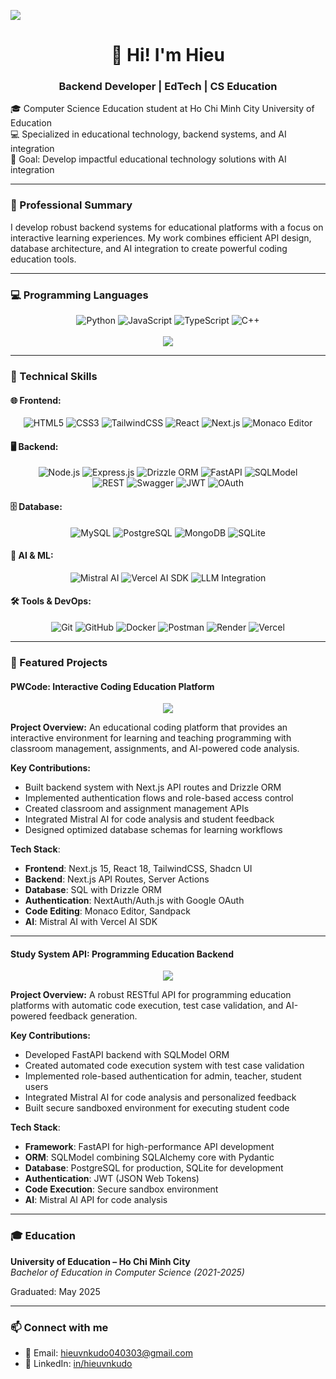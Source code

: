 ![](https://komarev.com/ghpvc/?username=hieuvnkudo&color=green)

<div align="center">
  <h1 align="center">👋 Hi! I'm Hieu</h1>
  <h3>Backend Developer | EdTech | CS Education</h3>
</div>

🎓 Computer Science Education student at Ho Chi Minh City University of Education
<br/>
💻 Specialized in educational technology, backend systems, and AI integration
<br/>
🚀 Goal: Develop impactful educational technology solutions with AI integration

---

### 💼 Professional Summary

I develop robust backend systems for educational platforms with a focus on interactive learning experiences. My work combines efficient API design, database architecture, and AI integration to create powerful coding education tools.

---

### 💻 Programming Languages

<div align="center">
<img src="https://img.shields.io/badge/Python-3776AB?style=flat&logo=python&logoColor=white" alt="Python" />
<img src="https://img.shields.io/badge/JavaScript-F7DF1E?style=flat&logo=javascript&logoColor=black" alt="JavaScript" />
<img src="https://img.shields.io/badge/TypeScript-3178C6?style=flat&logo=typescript&logoColor=white" alt="TypeScript" />
<img src="https://img.shields.io/badge/C++-00599C?style=flat&logo=c%2B%2B&logoColor=white" alt="C++" />
</div>
<br/>
<div align="center">
<img src="https://github-readme-stats.vercel.app/api/top-langs/?username=hieuvnkudo&layout=compact"/>
</div>

---

### 🧠 Technical Skills

#### 🌐 Frontend:
<div align="center">
<img src="https://img.shields.io/badge/HTML5-E34F26?style=flat&logo=html5&logoColor=white" alt="HTML5" />
<img src="https://img.shields.io/badge/CSS3-1572B6?style=flat&logo=css3&logoColor=white" alt="CSS3" />
<img src="https://img.shields.io/badge/Tailwind_CSS-06B6D4?style=flat&logo=tailwind-css&logoColor=white" alt="TailwindCSS" />
<img src="https://img.shields.io/badge/React-20232A?style=flat&logo=react&logoColor=61DAFB" alt="React" />
<img src="https://img.shields.io/badge/Next.js-000000?style=flat&logo=next.js&logoColor=white" alt="Next.js" />
<img src="https://img.shields.io/badge/Monaco_Editor-0078D7?style=flat&logoColor=white" alt="Monaco Editor" />
</div>

#### 🖥 Backend:
<div align="center">
<img src="https://img.shields.io/badge/Node.js-339933?style=flat&logo=nodedotjs&logoColor=white" alt="Node.js" />
<img src="https://img.shields.io/badge/Express.js-000000?style=flat&logo=express&logoColor=white" alt="Express.js" />
<img src="https://img.shields.io/badge/Drizzle%20ORM-000000?style=flat&logoColor=white" alt="Drizzle ORM" />
<img src="https://img.shields.io/badge/FastAPI-009688?style=flat&logo=fastapi&logoColor=white" alt="FastAPI" />
<img src="https://img.shields.io/badge/SQLModel-10B981?style=flat&logoColor=white" alt="SQLModel" />
</div>

<div align="center">
<img src="https://img.shields.io/badge/REST_API-02569B?style=flat&logoColor=white" alt="REST" />
<img src="https://img.shields.io/badge/Swagger-85EA2D?style=flat&logo=swagger&logoColor=black" alt="Swagger" />
<img src="https://img.shields.io/badge/JWT-000000?style=flat&logo=json-web-tokens&logoColor=white" alt="JWT" />
<img src="https://img.shields.io/badge/OAuth-4285F4?style=flat&logo=google&logoColor=white" alt="OAuth" />
</div>

#### 🗄 Database:
<div align="center">
<img src="https://img.shields.io/badge/MySQL-4479A1?style=flat&logo=mysql&logoColor=white" alt="MySQL" />
<img src="https://img.shields.io/badge/PostgreSQL-336791?style=flat&logo=postgresql&logoColor=white" alt="PostgreSQL" />
<img src="https://img.shields.io/badge/MongoDB-47A248?style=flat&logo=mongodb&logoColor=white" alt="MongoDB" />
<img src="https://img.shields.io/badge/SQLite-003B57?style=flat&logo=sqlite&logoColor=white" alt="SQLite" />
</div>

#### 🤖 AI & ML:
<div align="center">
<img src="https://img.shields.io/badge/Mistral_AI-FF6F3C?style=flat&logoColor=white" alt="Mistral AI" />
<img src="https://img.shields.io/badge/Vercel_AI_SDK-000000?style=flat&logo=vercel&logoColor=white" alt="Vercel AI SDK" />
<img src="https://img.shields.io/badge/LLM_Integration-8A2BE2?style=flat&logoColor=white" alt="LLM Integration" />
</div>

#### 🛠 Tools & DevOps:
<div align="center">
  <img src="https://img.shields.io/badge/Git-F05032?style=flat&logo=git&logoColor=white" alt="Git" />
  <img src="https://img.shields.io/badge/GitHub-181717?style=flat&logo=github&logoColor=white" alt="GitHub" />
  <img src="https://img.shields.io/badge/Docker-2496ED?style=flat&logo=docker&logoColor=white" alt="Docker" />
  <img src="https://img.shields.io/badge/Postman-FF6C37?style=flat&logo=postman&logoColor=white" alt="Postman" />
  <img src="https://img.shields.io/badge/Render-46E3B7?style=flat&logo=render&logoColor=white" alt="Render" />
  <img src="https://img.shields.io/badge/Vercel-000000?style=flat&logo=vercel&logoColor=white" alt="Vercel" />
</div>

---

### 📌 Featured Projects

#### PWCode: Interactive Coding Education Platform

<div align="center">
  <a href="https://github.com/hieuvnkudo/pwcode">
    <img src="https://github-readme-stats.vercel.app/api/pin/?username=hieuvnkudo&repo=pwcode" />
  </a>
</div>

**Project Overview:**
An educational coding platform that provides an interactive environment for learning and teaching programming with classroom management, assignments, and AI-powered code analysis.

**Key Contributions:**
- Built backend system with Next.js API routes and Drizzle ORM
- Implemented authentication flows and role-based access control
- Created classroom and assignment management APIs
- Integrated Mistral AI for code analysis and student feedback
- Designed optimized database schemas for learning workflows

**Tech Stack**:
- **Frontend**: Next.js 15, React 18, TailwindCSS, Shadcn UI
- **Backend**: Next.js API Routes, Server Actions
- **Database**: SQL with Drizzle ORM
- **Authentication**: NextAuth/Auth.js with Google OAuth
- **Code Editing**: Monaco Editor, Sandpack
- **AI**: Mistral AI with Vercel AI SDK

---

#### Study System API: Programming Education Backend

<div align="center">
  <a href="https://github.com/hieuvnkudo/ss-api">
    <img src="https://github-readme-stats.vercel.app/api/pin/?username=hieuvnkudo&repo=ss-api" />
  </a>
</div>

**Project Overview:**
A robust RESTful API for programming education platforms with automatic code execution, test case validation, and AI-powered feedback generation.

**Key Contributions:**
- Developed FastAPI backend with SQLModel ORM
- Created automated code execution system with test case validation
- Implemented role-based authentication for admin, teacher, student users
- Integrated Mistral AI for code analysis and personalized feedback
- Built secure sandboxed environment for executing student code

**Tech Stack**:
- **Framework**: FastAPI for high-performance API development
- **ORM**: SQLModel combining SQLAlchemy core with Pydantic
- **Database**: PostgreSQL for production, SQLite for development
- **Authentication**: JWT (JSON Web Tokens)
- **Code Execution**: Secure sandbox environment
- **AI**: Mistral AI API for code analysis

---

### 🎓 Education

**University of Education – Ho Chi Minh City**  
*Bachelor of Education in Computer Science (2021-2025)*

Graduated: May 2025

---

### 📫 Connect with me
- 📧 Email: [hieuvnkudo040303@gmail.com](mailto:hieuvnkudo040303@gmail.com)  
- 💼 LinkedIn: [in/hieuvnkudo](https://linkedin.com/in/hieuvnkudo)

